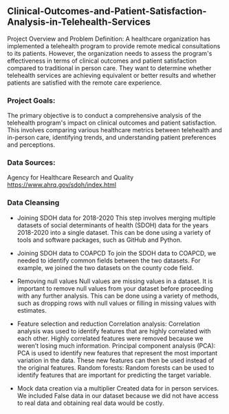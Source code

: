 ## Clinical-Outcomes-and-Patient-Satisfaction-Analysis-in-Telehealth-Services

Project Overview and Problem Definition:
A healthcare organization has implemented a telehealth program to provide remote medical consultations to its patients. However, the organization needs to assess the program's effectiveness in terms of clinical outcomes and 
patient satisfaction compared to traditional in person care. They want to determine whether telehealth services are achieving equivalent or better results and whether patients are satisfied with the remote care experience.

### Project Goals:
The primary objective is to conduct a comprehensive analysis of the telehealth program's impact on clinical outcomes and patient satisfaction. This involves comparing various healthcare metrics between telehealth and 
in-person care, identifying trends, and understanding patient preferences and perceptions.

### Data Sources:
Agency for Healthcare Research and Quality
 https://www.ahrq.gov/sdoh/index.html

### Data Cleansing
* Joining SDOH data for 2018-2020
This step involves merging multiple datasets of social determinants of health (SDOH) data for the years 2018-2020 into a single dataset. This can be done using a variety of tools and software packages, such as
GitHub and Python.
* Joining SDOH data to COAPCD
To join the SDOH data to COAPCD, we needed to identify common fields between the two datasets. For example, we  joined the two datasets on the county code field.

* Removing null values
Null values are missing values in a dataset. It is important to remove null values from your dataset before proceeding with any further analysis. This can be done using a variety of methods, such as dropping rows
with null values or filling in missing values with estimates.

* Feature selection and reduction
Correlation analysis: Correlation analysis was used to identify features that are highly correlated with each other. Highly correlated features were removed because we weren’t losing much information.
Principal component analysis (PCA): PCA is used to identify new features that represent the most important variation in the data. These new features can then be used instead of the original features.
Random forests: Random forests can be used to identify features that are important for predicting the target variable.

* Mock data creation via a multiplier
Created data for in person services. We included False data in our dataset because we did not have access to real data and obtaining real data would be costly.
